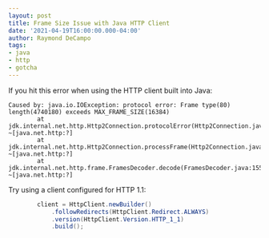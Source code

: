 ```yaml
---
layout: post
title: Frame Size Issue with Java HTTP Client
date: '2021-04-19T16:00:00.000-04:00'
author: Raymond DeCampo
tags:
- java
- http
- gotcha
---
```


If you hit this error when using the HTTP client built into Java:

```text
Caused by: java.io.IOException: protocol error: Frame type(80) length(4740180) exceeds MAX_FRAME_SIZE(16384)
        at jdk.internal.net.http.Http2Connection.protocolError(Http2Connection.java:952) ~[java.net.http:?]
        at jdk.internal.net.http.Http2Connection.processFrame(Http2Connection.java:714) ~[java.net.http:?]
        at jdk.internal.net.http.frame.FramesDecoder.decode(FramesDecoder.java:155) ~[java.net.http:?]
```

Try using a client configured for HTTP 1.1:

```java
        client = HttpClient.newBuilder()
            .followRedirects(HttpClient.Redirect.ALWAYS)
            .version(HttpClient.Version.HTTP_1_1)
            .build();
```
